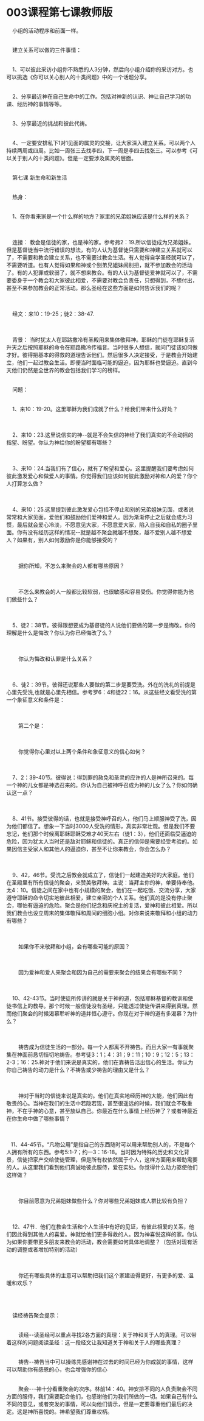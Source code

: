 # 003课程第七课教师版



<p>&nbsp; &nbsp; 小组的活动程序和前面一样。</p>

<p><br />
&nbsp; &nbsp; 建立关系可以做的三件事情：</p>

<p><br />
&nbsp; &nbsp; 1、可以彼此采访小组你不熟悉的人3分钟，然后向小组介绍你的采访对方。也可以挑选《你可以关心别人的十类问题》中的一个话题分享。</p>

<p><br />
&nbsp; &nbsp; 2、分享最近神在自己生命中的工作。包括对神新的认识、神让自己学习的功课、经历神的事情等等。</p>

<p><br />
&nbsp; &nbsp; 3、分享最近的挑战和彼此代祷。</p>

<p><br />
&nbsp; &nbsp; 4、一定要安排私下1对1见面的属灵的交接，让大家深入建立关系。可以两个人持续两周或四周。比如一周张三去找李四，下一周是李四去找张三。可以参考《可以关于别人的十类问题》。但是一定要涉及属灵的层面。</p>

<p><br />
&nbsp; &nbsp; 第七课 新生命和新生活</p>

<p><br />
&nbsp; &nbsp; 热身：</p>

<p><br />
&nbsp; &nbsp; 1、在你看来家是一个什么样的地方？家里的兄弟姐妹应该是什么样的关系？</p>

<p><br />
&nbsp;<br />
&nbsp; &nbsp; 连接： 教会是信徒的家，也是神的家。参考弗2：19.所以信徒成为兄弟姐妹。但是基督徒当中流行错误的想法，有的人认为基督徒只需要和神建立关系就可以了，不需要和教会建立关系，也不需要过教会生活。有人觉得自学圣经就可以了，不需要听道。也有人觉得如果和神或个别弟兄姐妹闹别扭，就不参加教会的活动了。有的人犯罪或软弱了，就不想来教会。有的人认为基督徒爱神就可以了，不需要委身于一个教会和大家彼此相爱，不需要对教会负责任，只想得到，不想付出，甚至不来参加教会的正常活动。那么圣经在这些方面是如何告诉我们的呢？</p>

<p><br />
&nbsp;<br />
&nbsp; &nbsp; 经文：来10：19-25；徒2：38-47.</p>

<p><br />
&nbsp;<br />
&nbsp; &nbsp; 背景： 当时犹太人在耶路撒冷有圣殿用来集体敬拜神。耶稣的门徒在耶稣复活升天之后按照耶稣的命令在耶路撒冷传福音。当时很多人想信，就问门徒该如何做才好。彼得把基本的得救的道理告诉他们。然后很多人决定接受，于是教会开始建立，他们一起过教会生活。即便当时面临可能的逼迫，因为耶稣也受逼迫。直到今天他们仍然是全世界的教会包括我们学习的榜样。</p>

<p><br />
&nbsp; &nbsp; 问题：</p>

<p><br />
&nbsp; &nbsp; 1、来10：19-20。这里耶稣为我们成就了什么？给我们带来什么好处？</p>

<p><br />
&nbsp;<br />
&nbsp; &nbsp; 2、来10：23.这里说信实的神--就是不会失信的神给了我们真实的不会动摇的指望、盼望。你认为神给你的盼望都有哪些？</p>

<p><br />
&nbsp;<br />
&nbsp; &nbsp; 3、来10：24.当我们有了信心，就有了盼望和爱心。这里提醒我们要考虑如何彼此激发爱心和做爱人的事情。你觉得我们应该如何彼此激励对神和人的爱？你个人打算怎么做？</p>

<p><br />
&nbsp;<br />
&nbsp; &nbsp; 4、来10：25.这里提到彼此激发爱心包括不停止和别的兄弟姐妹见面，或者说常常和大家见面，爱他们和鼓励他们爱神和爱人。因为渐渐停止之后就会成为习惯，最后就会爱心冷淡，不愿意见大家，不愿意爱大家，陷入自我和自私的圈子里面。你有没有经历这样的情况--就是越不聚会就越不想聚，越不爱别人越不想爱人？如果有，别人如何激励你是你能够接受的？</p>

<p><br />
<br />
&nbsp; &nbsp; &nbsp; &nbsp; 据你所知，不怎么来聚会的人都有哪些原因？</p>

<p><br />
<br />
&nbsp; &nbsp; &nbsp; &nbsp; 不怎么来教会的人一般都比较软弱，也很敏感和容易受伤。你觉得你能为他们做些什么？</p>

<p><br />
&nbsp;<br />
&nbsp; &nbsp; 5、徒2：38节。彼得跟想要成为基督徒的人说他们要做的第一步是悔改。你的理解是什么是悔改？你认为你已经悔改了么？</p>

<p><br />
&nbsp;<br />
&nbsp; &nbsp; &nbsp; &nbsp; 你认为悔改和认罪是什么关系？</p>

<p><br />
<br />
&nbsp; &nbsp; 6、徒2：39节。彼得还说那些人要做的第二步是要受洗。外在的洗礼的前提是心里先受洗,也就是心里先相信。参考罗6：4和徒22：16。从这些经文看受洗的第一个象征意义和条件是：</p>

<p><br />
<br />
&nbsp; &nbsp; &nbsp; &nbsp; 第二个是：</p>

<p><br />
&nbsp;<br />
&nbsp; &nbsp; &nbsp; &nbsp; 你觉得你心里对以上两个条件和象征意义的信心如何？</p>

<p><br />
&nbsp;<br />
&nbsp; &nbsp; 7、2：39-40节。彼得说：得到罪的赦免和圣灵的应许的人是神所召来的。每一个神的儿女都是神选召来的。你认为自己被神呼召成为神的儿女了么？你如何确认这一点？</p>

<p><br />
<br />
&nbsp; &nbsp; 8、41节。接受彼得的话，也就是接受神呼召的人，他们马上顺服神受了洗，因为他们都信了。想象一下当时3000人受洗的情形，真实非常壮观。但是我们不要忘记，他们那个时候离耶稣耶稣受难才40天左右（徒1：3），他们还面临受逼迫的危险，因为犹太人当时还是敌对耶稣和信徒的。真正的信仰是需要经受考验的。如果因信主受家人和其他人的逼迫你，甚至不让你来教会，你会怎么办？</p>

<p><br />
&nbsp;<br />
&nbsp; &nbsp; 9、42，46节。受洗之后教会就成立了，信徒们一起建造美好的大家庭。他们在圣殿里有所有信徒的聚会，来赞美敬拜神。主说：当拜主你的神，单要侍奉他。太4：10。信徒之间在家中也有小规模的聚会，他们在一起吃饭、交流分享，大家遵守耶稣的命令切实地彼此相爱，建立亲密的个人关系。他们真的是没有停止聚会，哪怕有逼迫的危险。聚会是他们纪念和庆祝主的复活，爱神和彼此相爱。所以我们教会也设立周末的集体敬拜和周间的细胞小组。对你来说来敬拜和小组的动力有哪些？</p>

<p><br />
<br />
&nbsp; &nbsp; &nbsp; &nbsp; 如果你不来敬拜和小组，会有哪些可能的原因？</p>

<p><br />
&nbsp;<br />
&nbsp; &nbsp; &nbsp; &nbsp; 因为爱神和爱人来聚会和因为自己的需要来聚会的结果会有哪些不同？</p>

<p><br />
<br />
&nbsp; &nbsp; 10、42-43节。当时使徒所传讲的就是关于神的道，包括耶稣基督的教训和使徒书信上的教导。那个时候一般信徒没有圣经，只能透过使徒传讲来得到真理。然而他们聚会的时候渴慕聆听神的道并恒心遵守。你现在对于神的道有多渴慕？为什么？</p>

<p><br />
<br />
&nbsp; &nbsp; &nbsp; &nbsp; 祷告成为信徒生活的一部分。每一个人都离不开祷告。而且大家一有事就聚集在神面前恳切恒切地祷告。参考徒3：1；4：31；9：11；10：9；12：5；13：2-3；16：25.神对于他们来说是真实的，他们在靠祷告活出信心的生活。你认为你自己祷告的动力是什么？不祷告或少祷告的理由又是什么？</p>

<p><br />
&nbsp;<br />
&nbsp; &nbsp; &nbsp; &nbsp; 神对于当时的信徒来说是真实的。他们在真实地经历神的大能，他们因此有敬畏的心。当神在我们的生活中若隐若现，甚至很遥远的时候，我们就会不敬重神，不在乎神的心意，甚至放纵自己。你最近在什么事情上经历神了？或者神最近在你生命中做了哪些事情？</p>

<p><br />
&nbsp;<br />
&nbsp; &nbsp;11、44-45节。“凡物公用”是指自己的东西随时可以用来帮助别人的，不是每个人拥有所有的东西。参考5:1-7；约一3：16-18。当时因为特殊的历史和文化背景，信徒把家产交给使徒管理，但是所有权依然属于个人，这样方面用来帮助需要的人。从这里我们看到他们真诚地彼此服侍，爱在实处。你觉得什么动力驱使他们这样做？</p>

<p><br />
<br />
&nbsp; &nbsp; &nbsp; &nbsp; 你目前愿意为兄弟姐妹做些什么？你对哪些兄弟姐妹或人群比较有负担？</p>

<p><br />
&nbsp;<br />
&nbsp; &nbsp; 12、47节．他们在教会生活和个人生活中有好的见证，有彼此相爱的关系，他们因此得到其他人的喜爱。神就给他们更多得救的人。因为神喜悦这样的家。你认为如果你要带更多朋友来教会的活动，教会需要如何具体地调整？（包括对现有活动的调整或者增加特别的活动）</p>

<p><br />
<br />
&nbsp; &nbsp; &nbsp; &nbsp; 你还有哪些具体的主意可以帮助把我们这个家建设得更好，有更多的爱、温暖和欢乐？</p>

<p><br />
&nbsp;<br />
<br />
&nbsp;&nbsp; &nbsp;读经祷告聚会提示：</p>

<p><br />
&nbsp; &nbsp; &nbsp; &nbsp; 读经--读圣经可以重点寻找2各方面的真理：关于神和关于人的真理。可以带着这样的问题阅读圣经：这一段经文让我知道关于神和关于人的哪些真理？</p>

<p><br />
&nbsp; &nbsp; &nbsp; &nbsp; 祷告--祷告当中可以操练先感谢神在过去的时间已经为你成就的事情，这样可以帮助你有感恩的心，也会增强你的信心</p>

<p><br />
&nbsp; &nbsp; &nbsp; &nbsp; 聚会---神十分看重聚会的次序。林前14：40。神安排不同的人负责聚会不同方面的服侍，我们需要配合他们，也感谢他们为我们所做的一切。如果自己有什么不同的意见，或者突发的事情，可以向他们请示，但是一定要尊重他们最后的决定。这是神所喜悦的。神希望我们尊重权柄。</p>
